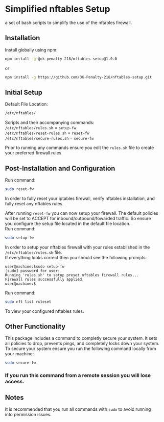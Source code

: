 # Simplified nftables Setup
a set of bash scripts to simplify the use of the nftables firewall.

## Installation
Install globally using npm:<br>
```bash 
npm install -g @ok-penalty-218/nftables-setup@1.0.0
```
or<br>
```bash
npm install -g https://github.com/OK-Penalty-218/nftables-setup.git
```

## Initial Setup
Default File Location: 
```bash
/etc/nftables/
```
Scripts and their accompanying commands:<br>
```/etc/nftables/rules.sh``` = ```setup-fw```<br>
```/etc/nftables/reset-rules.sh``` = ```reset-fw```<br>
```/etc/nftables/secure-rules.sh``` = ```secure-fw```<br>

Prior to running any commands ensure you edit the ```rules.sh``` file to create your preferred firewall rules.

## Post-Installation and Configuration
Run command:
```bash
sudo reset-fw
```
In order to fully reset your iptables firewall, verify nftables installation, and fully reset any nftables rules.<br>

After running ```reset-fw``` you can now setup your firewall. The default policies will be set to ACCEPT for inbound/outbound/fowarded traffic. So ensure you configure the setup file located in the default file location.<br>
Run command:
```bash
sudo setup-fw
```
In order to setup your nftables firewall with your rules established in the ```/etc/nftables/rules.sh``` file.<br>
If everything looks correct then you should see the following prompts:<br>
```
user@machine:$sudo setup-fw
[sudo] password for user:
Running 'rules.sh' to setup preset nftables firewall rules...
Firewall rules successfully applied.
user@machine:$
```
Run command:
```bash
sudo nft list ruleset
```
To view your configured nftables rules.

## Other Functionality
This package includes a command to completly secure your system. It sets all policies to drop, prevents pings, and completely locks down your system.<br>
To secure your system ensure you run the following command locally from your machine:<br>
```bash
sudo secure-fw
```
### If you run this command from a remote session you will lose access.

## Notes
It is recommended that you run all commands with ```sudo``` to avoid running into permission issues.
